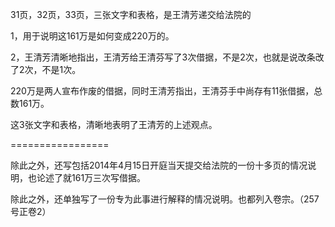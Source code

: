 31页，32页，33页，三张文字和表格，是王清芳递交给法院的 

1，用于说明这161万是如何变成220万的。

2，王清芳清晰地指出，王清芳给王清芬写了3次借据，不是2次，也就是说改条改了2次，不是1次。

220万是两人宣布作废的借据，同时王清芳指出，王清芬手中尚存有11张借据，总数161万。

这3张文字和表格，清晰地表明了王清芳的上述观点。

=================

除此之外，还写包括2014年4月15日开庭当天提交给法院的一份十多页的情况说明，也论述了就161万三次写借据。

除此之外，还单独写了一份专为此事进行解释的情况说明。也都列入卷宗。（257号正卷2）

